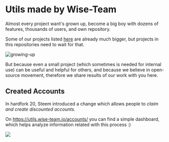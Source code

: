 # Utils made by Wise-Team

Almost every project want's grown up, become a big boy with dozens of features, thousands of users, and own repository.

Some of our projects listed [here](https://wise-team.io/#projects) are already much bigger, but projects in this repositories need to wait for that.

![growing-up](https://user-images.githubusercontent.com/201263/47262287-f1d99280-d4e4-11e8-9aef-c1802aeefe72.jpg)

 
But because even a small project (which sometimes is needed for internal use) can be useful and helpful for others, and because we believe in open-source movement, therefore we share results of our work with you here.

## Created Accounts

In hardfork 20, Steem introduced a change which allows people to _claim and create discounted accounts_. 

On https://utils.wise-team.io/accounts/ you can find a simple dashboard, which helps analyze information related with this process :)

![ ](https://user-images.githubusercontent.com/201263/47262262-2a2ca100-d4e4-11e8-8577-61384f54876d.png)

